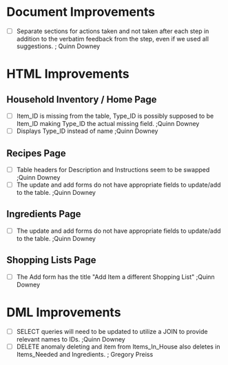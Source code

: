 # Document Improvements
- [ ] Separate sections for actions taken and not taken after each step in addition to the verbatim feedback from the step, even if we used all suggestions. ; Quinn Downey

# HTML Improvements
## Household Inventory / Home Page
- [ ] Item_ID is missing from the table, Type_ID is possibly supposed to be Item_ID making Type_ID the actual missing field. ;Quinn Downey
- [ ] Displays Type_ID instead of name ;Quinn Downey

## Recipes Page
- [ ] Table headers for Description and Instructions seem to be swapped ;Quinn Downey
- [ ] The update and add forms do not have appropriate fields to update/add to the table. ;Quinn Downey

## Ingredients Page
- [ ] The update and add forms do not have appropriate fields to update/add to the table. ;Quinn Downey

## Shopping Lists Page
- [ ] The Add form has the title "Add Item a different Shopping List" ;Quinn Downey

# DML Improvements
- [ ] SELECT queries will need to be updated to utilize a JOIN to provide relevant names to IDs. ;Quinn Downey
- [ ] DELETE anomaly deleting and item from Items_In_House also deletes in Items_Needed and Ingredients. ; Gregory Preiss
